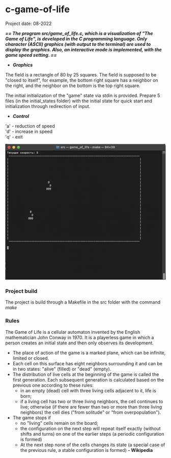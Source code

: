 # c-game-of-life

Project date: 08-2022

***== The program src/game_of_life.c, which is a visualization of "The Game of Life", is developed in the C programming language. Only character (ASCII) graphics (with output to the terminal) are used to display the graphics. Also, an interactive mode is implemented, with the game speed setting. ==***

* ***Graphics***

The field is a rectangle of 80 by 25 squares.
The field is supposed to be "closed to itself", for example, the bottom right square has a neighbor on the right, and the neighbor on the bottom is the top right square.

The initial initialization of the "game" state via stdin is provided. Prepare 5 files (in the initial_states folder) with the initial state for quick start and initialization through redirection of input. 

* ***Control***

'a' - reduction of speed  
'd' - increase in speed  
'q' - exit 

![image](screenshots/image.png)

### Project build

The project is build through a Makefile in the src folder with the command  *make*

### Rules

The Game of Life is a cellular automaton invented by the English mathematician John Conway in 1970.
It is a playerless game in which a person creates an initial state and then only observes its development.

- The place of action of the game is a marked plane, which can be infinite, limited or closed.
- Each cell on this surface has eight neighbors surrounding it and can be in two states: "alive" (filled) or "dead" (empty).
- The distribution of live cells at the beginning of the game is called the first generation. Each subsequent generation is calculated based on the previous one according to these rules:
    * in an empty (dead) cell with three living cells adjacent to it, life is born;
    * if a living cell has two or three living neighbors, the cell continues to live; otherwise (if there are fewer than two or more than three living neighbors) the cell dies ("from solitude" or "from overpopulation").
- The game stops if
    * no "living" cells remain on the board;
    * the configuration on the next step will repeat itself exactly (without shifts and turns) on one of the earlier steps (a periodic configuration is formed)
    * At the next step none of the cells changes its state (a special case of the previous rule, a stable configuration is formed)
**- Wikipedia**
